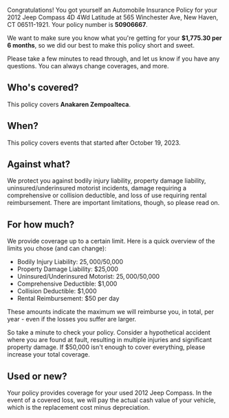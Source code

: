 Congratulations! You got yourself an Automobile Insurance Policy for your 2012 Jeep Compass 4D 4Wd Latitude at 565 Winchester Ave, New Haven, CT 06511-1921. Your policy number is **50906667**.

We want to make sure you know what you're getting for your **$1,775.30 per 6 months**, so we did our best to make this policy short and sweet.

Please take a few minutes to read through, and let us know if you have any questions. You can always change coverages, and more.

## Who's covered?
This policy covers **Anakaren Zempoalteca**.

## When?
This policy covers events that started after October 19, 2023.

## Against what?
We protect you against bodily injury liability, property damage liability, uninsured/underinsured motorist incidents, damage requiring a comprehensive or collision deductible, and loss of use requiring rental reimbursement. There are important limitations, though, so please read on.

## For how much?
We provide coverage up to a certain limit. Here is a quick overview of the limits you chose (and can change):

- Bodily Injury Liability: $25,000/$50,000
- Property Damage Liability: $25,000
- Uninsured/Underinsured Motorist: $25,000/$50,000
- Comprehensive Deductible: $1,000
- Collision Deductible: $1,000
- Rental Reimbursement: $50 per day

These amounts indicate the maximum we will reimburse you, in total, per year - even if the losses you suffer are larger.

So take a minute to check your policy. Consider a hypothetical accident where you are found at fault, resulting in multiple injuries and significant property damage. If $50,000 isn't enough to cover everything, please increase your total coverage.

## Used or new?
Your policy provides coverage for your used 2012 Jeep Compass. In the event of a covered loss, we will pay the actual cash value of your vehicle, which is the replacement cost minus depreciation.
